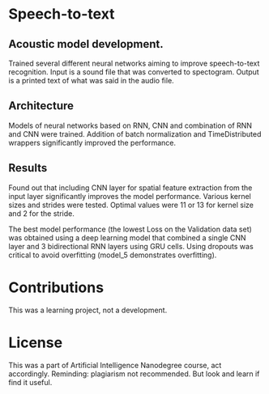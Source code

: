 # Speech-to-text

## Acoustic model development.

Trained several different neural networks aiming to improve speech-to-text recognition.
Input is a sound file that was converted to spectogram.
Output is a printed text of what was said in the audio file.

## Architecture

Models of neural networks based on RNN, CNN and combination of RNN and CNN were trained.
Addition of batch normalization and TimeDistributed wrappers significantly improved the performance.

## Results

Found out that including CNN layer for spatial  feature extraction from the input layer significantly improves the model performance. Various kernel sizes and strides were tested. Optimal values were 11 or 13 for kernel size and 2 for the stride.

The best model performance (the lowest Loss on the Validation data set) was obtained using a deep learning model that combined a single CNN layer and 3 bidirectional RNN layers using GRU cells. Using dropouts was critical to avoid overfitting (model_5 demonstrates overfitting).

# Contributions

This was a learning project, not a development. 

# License

This was a part of Artificial Intelligence Nanodegree course, act accordingly. Reminding: plagiarism not recommended. But look and learn if find it useful. 
